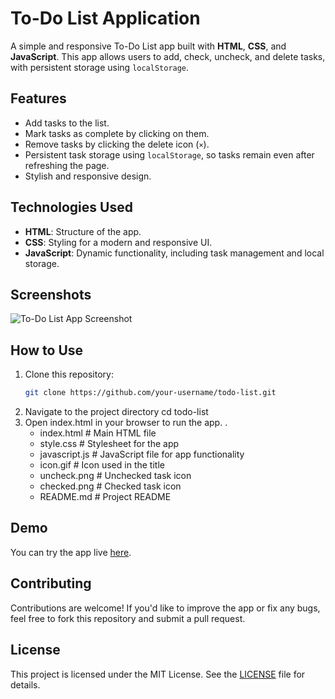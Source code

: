 # To-Do List Application

A simple and responsive To-Do List app built with **HTML**, **CSS**, and **JavaScript**. This app allows users to add, check, uncheck, and delete tasks, with persistent storage using `localStorage`.

## Features
- Add tasks to the list.
- Mark tasks as complete by clicking on them.
- Remove tasks by clicking the delete icon (`×`).
- Persistent task storage using `localStorage`, so tasks remain even after refreshing the page.
- Stylish and responsive design.

## Technologies Used
- **HTML**: Structure of the app.
- **CSS**: Styling for a modern and responsive UI.
- **JavaScript**: Dynamic functionality, including task management and local storage.

## Screenshots
![To-Do List App Screenshot](screenshot.png)

## How to Use
1. Clone this repository:
   ```bash
   git clone https://github.com/your-username/todo-list.git
2. Navigate to the project directory
   cd todo-list
3. Open index.html in your browser to run the app.
   .
   - index.html         # Main HTML file
   - style.css          # Stylesheet for the app
   - javascript.js      # JavaScript file for app functionality
   - icon.gif           # Icon used in the title
   - uncheck.png        # Unchecked task icon
   - checked.png        # Checked task icon
   - README.md          # Project README

## Demo
You can try the app live <a href="https://devangyadav.github.io/todo-list/">here</a>.

## Contributing
Contributions are welcome! If you'd like to improve the app or fix any bugs, feel free to fork this repository and submit a pull request.

## License
This project is licensed under the MIT License. See the [LICENSE](LICENSE) file for details.


